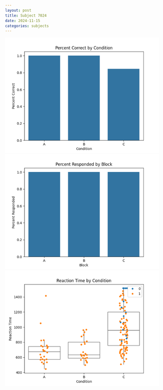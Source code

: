 ```yaml
---
layout: post
title: Subject 7024
date: 2024-11-15
categories: subjects
---
```


![](data/7024/run-10/7024_ATS_percent_correct.png)
![](data/7024/run-10/7024_ATS_percent_responded.png)
![](data/7024/run-10/7024_ATS_rt.png)
